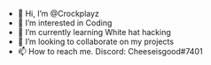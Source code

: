 - 👋 Hi, I’m @Crockplayz
- 👀 I’m interested in Coding
- 🌱 I’m currently learning White hat hacking
- 💞️ I’m looking to collaborate on my projects
- 📫 How to reach me. Discord: Cheeseisgood#7401

<!---
Crockplayz/Crockplayz is a ✨ special ✨ repository because its `README.md` (this file) appears on your GitHub profile.
You can click the Preview link to take a look at your changes.
--->
